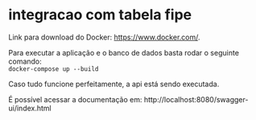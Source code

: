 # integracao com tabela fipe
Link para download do Docker: https://www.docker.com/. <br/>

Para executar a aplicação e o banco de dados basta rodar o seguinte comando: <br/>
`docker-compose up --build` <br/>

Caso tudo funcione perfeitamente, a api está sendo executada. <br/>

É possível acessar a documentação em: http://localhost:8080/swagger-ui/index.html <br/>
